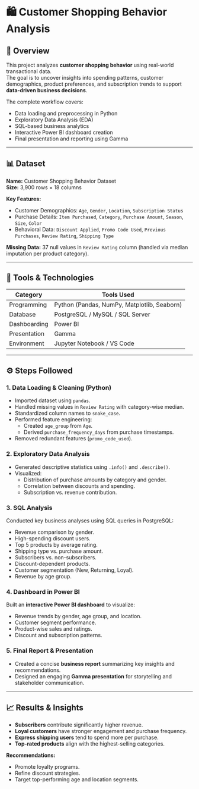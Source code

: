 # 🛍️ Customer Shopping Behavior Analysis

## 📖 Overview
This project analyzes **customer shopping behavior** using real-world transactional data.  
The goal is to uncover insights into spending patterns, customer demographics, product preferences, and subscription trends to support **data-driven business decisions**.

The complete workflow covers:
- Data loading and preprocessing in Python  
- Exploratory Data Analysis (EDA)  
- SQL-based business analytics  
- Interactive Power BI dashboard creation  
- Final presentation and reporting using Gamma  

---

## 📊 Dataset
**Name:** Customer Shopping Behavior Dataset  
**Size:** 3,900 rows × 18 columns  

**Key Features:**
- Customer Demographics: `Age`, `Gender`, `Location`, `Subscription Status`  
- Purchase Details: `Item Purchased`, `Category`, `Purchase Amount`, `Season`, `Size`, `Color`  
- Behavioral Data: `Discount Applied`, `Promo Code Used`, `Previous Purchases`, `Review Rating`, `Shipping Type`  

**Missing Data:** 37 null values in `Review Rating` column (handled via median imputation per product category).

---

## 🧰 Tools & Technologies
| Category | Tools Used |
|-----------|-------------|
| Programming | Python (Pandas, NumPy, Matplotlib, Seaborn) |
| Database | PostgreSQL / MySQL / SQL Server |
| Dashboarding | Power BI |
| Presentation | Gamma |
| Environment | Jupyter Notebook / VS Code |

---

## ⚙️ Steps Followed

### 1. **Data Loading & Cleaning (Python)**
- Imported dataset using `pandas`.
- Handled missing values in `Review Rating` with category-wise median.
- Standardized column names to `snake_case`.
- Performed feature engineering:
  - Created `age_group` from `Age`.
  - Derived `purchase_frequency_days` from purchase timestamps.
- Removed redundant features (`promo_code_used`).

### 2. **Exploratory Data Analysis**
- Generated descriptive statistics using `.info()` and `.describe()`.
- Visualized:
  - Distribution of purchase amounts by category and gender.
  - Correlation between discounts and spending.
  - Subscription vs. revenue contribution.

### 3. **SQL Analysis**
Conducted key business analyses using SQL queries in PostgreSQL:
- Revenue comparison by gender.  
- High-spending discount users.  
- Top 5 products by average rating.  
- Shipping type vs. purchase amount.  
- Subscribers vs. non-subscribers.  
- Discount-dependent products.  
- Customer segmentation (New, Returning, Loyal).  
- Revenue by age group.

### 4. **Dashboard in Power BI**
Built an **interactive Power BI dashboard** to visualize:
- Revenue trends by gender, age group, and location.  
- Customer segment performance.  
- Product-wise sales and ratings.  
- Discount and subscription patterns.

### 5. **Final Report & Presentation**
- Created a concise **business report** summarizing key insights and recommendations.  
- Designed an engaging **Gamma presentation** for storytelling and stakeholder communication.  

---

## 📈 Results & Insights
- **Subscribers** contribute significantly higher revenue.  
- **Loyal customers** have stronger engagement and purchase frequency.  
- **Express shipping users** tend to spend more per purchase.  
- **Top-rated products** align with the highest-selling categories.  

**Recommendations:**
- Promote loyalty programs.  
- Refine discount strategies.  
- Target top-performing age and location segments.  

